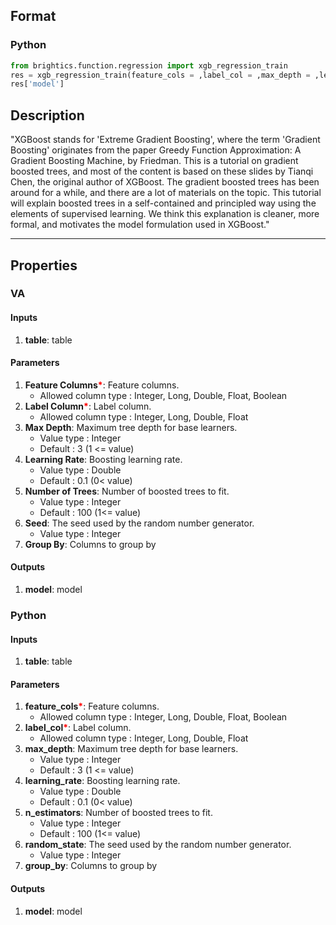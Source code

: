 ## Format
### Python
```python
from brightics.function.regression import xgb_regression_train
res = xgb_regression_train(feature_cols = ,label_col = ,max_depth = ,learning_rate = ,n_estimators = ,random_state = ,group_by = )
res['model']
```

## Description
"XGBoost stands for 'Extreme Gradient Boosting', where the term 'Gradient Boosting' originates from the paper Greedy Function Approximation: A Gradient Boosting Machine, by Friedman. This is a tutorial on gradient boosted trees, and most of the content is based on these slides by Tianqi Chen, the original author of XGBoost.
The gradient boosted trees has been around for a while, and there are a lot of materials on the topic. This tutorial will explain boosted trees in a self-contained and principled way using the elements of supervised learning. We think this explanation is cleaner, more formal, and motivates the model formulation used in XGBoost."

---

## Properties
### VA
#### Inputs
1. **table**: table

#### Parameters
1. **Feature Columns**<b style="color:red">*</b>: Feature columns.
   - Allowed column type : Integer, Long, Double, Float, Boolean
2. **Label Column**<b style="color:red">*</b>: Label column.
   - Allowed column type : Integer, Long, Double, Float
3. **Max Depth**: Maximum tree depth for base learners.
   - Value type : Integer
   - Default : 3 (1 <= value)
4. **Learning Rate**: Boosting learning rate.
   - Value type : Double
   - Default : 0.1 (0< value)
5. **Number of Trees**: Number of boosted trees to fit.
   - Value type : Integer
   - Default : 100 (1<= value)
6. **Seed**: The seed used by the random number generator.
   - Value type : Integer
7. **Group By**: Columns to group by

#### Outputs
1. **model**: model

### Python
#### Inputs
1. **table**: table

#### Parameters
1. **feature_cols**<b style="color:red">*</b>: Feature columns.
   - Allowed column type : Integer, Long, Double, Float, Boolean
2. **label_col**<b style="color:red">*</b>: Label column.
   - Allowed column type : Integer, Long, Double, Float
3. **max_depth**: Maximum tree depth for base learners.
   - Value type : Integer
   - Default : 3 (1 <= value)
4. **learning_rate**: Boosting learning rate.
   - Value type : Double
   - Default : 0.1 (0< value)
5. **n_estimators**: Number of boosted trees to fit.
   - Value type : Integer
   - Default : 100 (1<= value)
6. **random_state**: The seed used by the random number generator.
   - Value type : Integer
7. **group_by**: Columns to group by

#### Outputs
1. **model**: model


